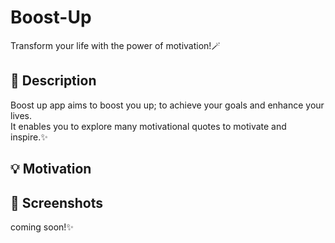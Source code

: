 # Boost-Up

Transform your life with the power of motivation!🪄

## :scroll: Description
Boost up app aims to boost you up; to achieve your goals and enhance your lives.\
It enables you to explore many motivational quotes to motivate and inspire.✨
 



## :bulb: Motivation
 

## :camera_flash: Screenshots
 coming soon!✨

